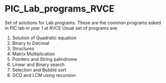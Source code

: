 # PIC_Lab_programs_RVCE
Set of solutions for Lab programs. These are the common programs asked in PIC lab in year 1 at RVCE
Usual set of programs are:
  1) Solution of Quadratic equation
  2) Binary to Decimal
  3) Structures
  4) Matrix Multiplication
  5) Pointers and String palindrome
  6) Linear and Binary search
  7) Selection and Bubble sort
  8) GCD and LCM using recursion
